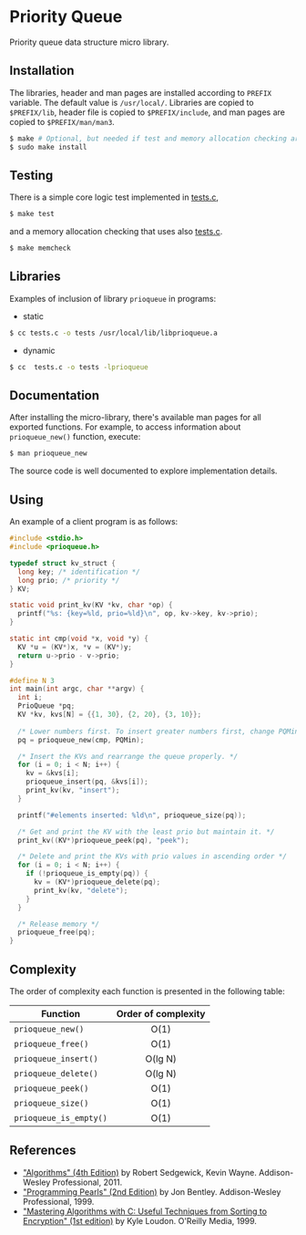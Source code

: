 # Priority Queue

Priority queue data structure micro library.

## Installation

The libraries, header and man pages are installed according to `PREFIX` variable. 
The default value is `/usr/local/`. Libraries are copied to `$PREFIX/lib`, 
 header file is copied to `$PREFIX/include`, and man pages are copied 
 to `$PREFIX/man/man3`.

````sh
$ make # Optional, but needed if test and memory allocation checking are to performed.
$ sudo make install
````

## Testing

There is a simple core logic test implemented in [tests.c](tests.c),

````sh
$ make test
````

and a memory allocation checking that uses also [tests.c](tests.c).

````sh
$ make memcheck
````

## Libraries

Examples of inclusion of library `prioqueue` in programs:

- static
````sh
$ cc tests.c -o tests /usr/local/lib/libprioqueue.a
````

- dynamic
````sh
$ cc  tests.c -o tests -lprioqueue
````

## Documentation
After installing the micro-library, there's available 
man pages for all exported functions. For example, 
to access information about `prioqueue_new()` function, 
execute:

````sh
$ man prioqueue_new
````

The source code is well documented to explore 
implementation details.

## Using

An example of a client program is as follows:

````C
#include <stdio.h>
#include <prioqueue.h>

typedef struct kv_struct {
  long key; /* identification */
  long prio; /* priority */
} KV;

static void print_kv(KV *kv, char *op) {
  printf("%s: {key=%ld, prio=%ld}\n", op, kv->key, kv->prio);
}

static int cmp(void *x, void *y) {
  KV *u = (KV*)x, *v = (KV*)y;
  return u->prio - v->prio;
}

#define N 3
int main(int argc, char **argv) {
  int i;
  PrioQueue *pq;
  KV *kv, kvs[N] = {{1, 30}, {2, 20}, {3, 10}};
  
  /* Lower numbers first. To insert greater numbers first, change PQMin to PQMax. */
  pq = prioqueue_new(cmp, PQMin);

  /* Insert the KVs and rearrange the queue properly. */
  for (i = 0; i < N; i++) {
    kv = &kvs[i];
    prioqueue_insert(pq, &kvs[i]);
    print_kv(kv, "insert");
  }

  printf("#elements inserted: %ld\n", prioqueue_size(pq));

  /* Get and print the KV with the least prio but maintain it. */
  print_kv((KV*)prioqueue_peek(pq), "peek");

  /* Delete and print the KVs with prio values in ascending order */
  for (i = 0; i < N; i++) {
    if (!prioqueue_is_empty(pq)) {
      kv = (KV*)prioqueue_delete(pq);
      print_kv(kv, "delete");
    }
  }

  /* Release memory */
  prioqueue_free(pq);
}
````
## Complexity

The order of complexity each function is presented in the following table:

| Function               | Order of complexity |
|------------------------|:-------------------:|
| `prioqueue_new()`      | O(1)                |
| `prioqueue_free()`     | O(1)                |
| `prioqueue_insert()`   | O(lg N)             |
| `prioqueue_delete()`   | O(lg N)             |
| `prioqueue_peek()`     | O(1)                |
| `prioqueue_size()`     | O(1)                |
| `prioqueue_is_empty()` | O(1)                |


## References

- ["Algorithms" (4th Edition)](https://www.amazon.com/Algorithms-4th-Robert-Sedgewick/dp/032157351X/ref=sr_1_1?dchild=1&keywords=sedgewick&qid=1612210852&sr=8-1) 
  by Robert Sedgewick, Kevin Wayne. Addison-Wesley Professional, 2011.
- ["Programming Pearls" (2nd Edition)](https://www.amazon.com/Programming-Pearls-2nd-Jon-Bentley/dp/0201657880/ref=sr_1_1?dchild=1&keywords=programming+pearls&qid=1612210954&sr=8-1)
  by Jon Bentley. Addison-Wesley Professional, 1999.
- ["Mastering Algorithms with C: Useful Techniques from Sorting to Encryption" (1st edition)](https://www.amazon.com/Mastering-Algorithms-C-Kyle-Loudon/dp/1565924533)
  by Kyle Loudon. O'Reilly Media, 1999.
